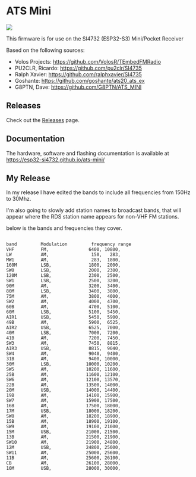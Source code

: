 # ATS Mini

![](docs/source/_static/esp32-si4732-ui-theme.jpg)

This firmware is for use on the SI4732 (ESP32-S3) Mini/Pocket Receiver

Based on the following sources:

* Volos Projects:    https://github.com/VolosR/TEmbedFMRadio
* PU2CLR, Ricardo:   https://github.com/pu2clr/SI4735
* Ralph Xavier:      https://github.com/ralphxavier/SI4735
* Goshante:          https://github.com/goshante/ats20_ats_ex
* G8PTN, Dave:       https://github.com/G8PTN/ATS_MINI

## Releases

Check out the [Releases](https://github.com/esp32-si4732/ats-mini/releases) page.

## Documentation

The hardware, software and flashing documentation is available at <https://esp32-si4732.github.io/ats-mini/>

## My Release

In my release I have edited the bands to include all frequencies from 150Hz to 30Mhz.

I'm also going to slowly add station names to broadcast bands, that will appear where the RDS station name appears for non-VHF FM stations.

below is the bands and frequencies they cover.

<code>
band         Modulation         frequency range
VHF          FM,               6400, 10800,
LW           AM,                150,   283,
MW1          AM,                283,  1800,
160M         LSB,              1800,  2000,
SW0          LSB,              2000,  2300,
120M         LSB,              2300,  2500,
SW1          LSB,              2500,  3200,
90M          AM,               3200,  3400,
80M          LSB,              3400,  3800,
75M          AM,               3800,  4000,
SW2          AM,               4000,  4700,
60B          AM,               4700,  5100,
60M          LSB,              5100,  5450,
AIR1         USB,              5450,  5900,
49B          AM,               5900,  6525,
AIR2         USB,              6525,  7000,
40M          LSB,              7000,  7200,
41B          AM,               7200,  7450,
SW3          AM,               7450,  8815,
AIR3         USB,              8815,  9040,
SW4          AM,               9040,  9400,
31B          AM,               9400, 10000,
30M          LSB,             10000, 10200,
SW5          AM,              10200, 11600,
25B          AM,              11600, 12100,
SW6          AM,              12100, 13570,
22B          AM,              13500, 14000,
20M          USB,             14000, 14400,
19B          AM,              14100, 15900,
SW7          AM,              15900, 17500,
16B          AM,              17500, 18000,
17M          USB,             18000, 18200,
SW8          AM,              18200, 18900,
15B          AM,              18900, 19100,
SW9          AM,              19100, 21000,
15M          USB,             21000, 21500,
13B          AM,              21500, 21900,
SW10         AM,              21900, 24800,
12M          USB,             24800, 25000,
SW11         AM,              25000, 25600,
11B          AM,              25600, 26100,
CB           AM,              26100, 28000,
10M          USB,             28000, 30000,
</code>
